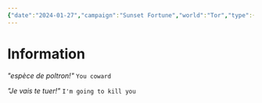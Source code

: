 ```yaml
---
{"date":"2024-01-27","campaign":"Sunset Fortune","world":"Tor","type":{"t":"quest","s":"personal"},"location":null,"contact":null,"objective":"Find poltron","reward":"vengeance","state":"WIP","taken":null,"completed":null,"tags":["faction"],"icon":"FasQuestion","dg-publish":true,"permalink":"/sunset-fortune/compendium/find-poltroon/","dgPassFrontmatter":true,"created":"2024-01-28T10:52:36.455+10:30","updated":"2024-08-27T23:25:08.257+09:30"}
---
```


# Information
*"espèce de poltron!"* 
`You coward`


*"Je vais te tuer!"* 
`I'm going to kill you`
